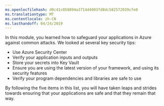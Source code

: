 ```yaml
---
ms.openlocfilehash: d9c41c058894a3714d4093fd8dc582572039cfe0
ms.translationtype: MT
ms.contentlocale: zh-CN
ms.lasthandoff: 04/24/2019
---
```

In this module, you learned how to safeguard your applications in Azure against common attacks. We looked at several key security tips:

- Use Azure Security Center
- Verify your application inputs and outputs
- Store your secrets into Key Vault
- Ensure you are using the latest version of your framework, and using its security features
- Verify your program dependencies and libraries are safe to use

By following the five items in this list, you will have taken leaps and strides towards ensuring that your applications are safe and that they remain that way.